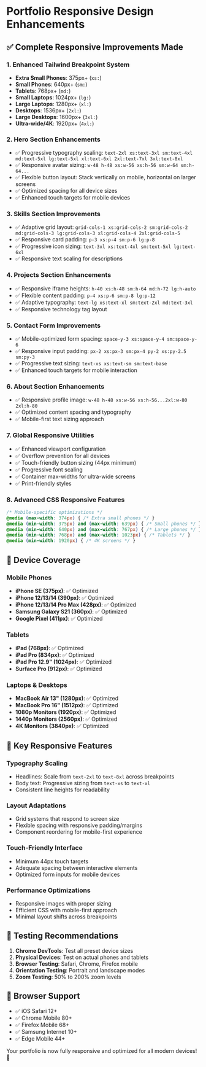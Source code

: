 # Portfolio Responsive Design Enhancements

## ✅ Complete Responsive Improvements Made

### 1. **Enhanced Tailwind Breakpoint System**
- **Extra Small Phones**: 375px+ (`xs:`)
- **Small Phones**: 640px+ (`sm:`)
- **Tablets**: 768px+ (`md:`)
- **Small Laptops**: 1024px+ (`lg:`)
- **Large Laptops**: 1280px+ (`xl:`)
- **Desktops**: 1536px+ (`2xl:`)
- **Large Desktops**: 1600px+ (`3xl:`)
- **Ultra-wide/4K**: 1920px+ (`4xl:`)

### 2. **Hero Section Enhancements**
- ✅ Progressive typography scaling: `text-2xl xs:text-3xl sm:text-4xl md:text-5xl lg:text-5xl xl:text-6xl 2xl:text-7xl 3xl:text-8xl`
- ✅ Responsive avatar sizing: `w-48 h-48 xs:w-56 xs:h-56 sm:w-64 sm:h-64...`
- ✅ Flexible button layout: Stack vertically on mobile, horizontal on larger screens
- ✅ Optimized spacing for all device sizes
- ✅ Enhanced touch targets for mobile devices

### 3. **Skills Section Improvements**
- ✅ Adaptive grid layout: `grid-cols-1 xs:grid-cols-2 sm:grid-cols-2 md:grid-cols-3 lg:grid-cols-3 xl:grid-cols-4 2xl:grid-cols-5`
- ✅ Responsive card padding: `p-3 xs:p-4 sm:p-6 lg:p-8`
- ✅ Progressive icon sizing: `text-3xl xs:text-4xl sm:text-5xl lg:text-6xl`
- ✅ Responsive text scaling for descriptions

### 4. **Projects Section Enhancements**
- ✅ Responsive iframe heights: `h-40 xs:h-48 sm:h-64 md:h-72 lg:h-auto`
- ✅ Flexible content padding: `p-4 xs:p-6 sm:p-8 lg:p-12`
- ✅ Adaptive typography: `text-lg xs:text-xl sm:text-2xl md:text-3xl`
- ✅ Responsive technology tag layout

### 5. **Contact Form Improvements**
- ✅ Mobile-optimized form spacing: `space-y-3 xs:space-y-4 sm:space-y-6`
- ✅ Responsive input padding: `px-2 xs:px-3 sm:px-4 py-2 xs:py-2.5 sm:py-3`
- ✅ Progressive text sizing: `text-xs xs:text-sm sm:text-base`
- ✅ Enhanced touch targets for mobile interaction

### 6. **About Section Enhancements**
- ✅ Responsive profile image: `w-48 h-48 xs:w-56 xs:h-56...2xl:w-80 2xl:h-80`
- ✅ Optimized content spacing and typography
- ✅ Mobile-first text sizing approach

### 7. **Global Responsive Utilities**
- ✅ Enhanced viewport configuration
- ✅ Overflow prevention for all devices
- ✅ Touch-friendly button sizing (44px minimum)
- ✅ Progressive font scaling
- ✅ Container max-widths for ultra-wide screens
- ✅ Print-friendly styles

### 8. **Advanced CSS Responsive Features**
```css
/* Mobile-specific optimizations */
@media (max-width: 374px) { /* Extra small phones */ }
@media (min-width: 375px) and (max-width: 639px) { /* Small phones */ }
@media (min-width: 640px) and (max-width: 767px) { /* Large phones */ }
@media (min-width: 768px) and (max-width: 1023px) { /* Tablets */ }
@media (min-width: 1920px) { /* 4K screens */ }
```

## 📱 Device Coverage

### Mobile Phones
- **iPhone SE (375px)**: ✅ Optimized
- **iPhone 12/13/14 (390px)**: ✅ Optimized
- **iPhone 12/13/14 Pro Max (428px)**: ✅ Optimized
- **Samsung Galaxy S21 (360px)**: ✅ Optimized
- **Google Pixel (411px)**: ✅ Optimized

### Tablets
- **iPad (768px)**: ✅ Optimized
- **iPad Pro (834px)**: ✅ Optimized
- **iPad Pro 12.9" (1024px)**: ✅ Optimized
- **Surface Pro (912px)**: ✅ Optimized

### Laptops & Desktops
- **MacBook Air 13" (1280px)**: ✅ Optimized
- **MacBook Pro 16" (1512px)**: ✅ Optimized
- **1080p Monitors (1920px)**: ✅ Optimized
- **1440p Monitors (2560px)**: ✅ Optimized
- **4K Monitors (3840px)**: ✅ Optimized

## 🎯 Key Responsive Features

### Typography Scaling
- Headlines: Scale from `text-2xl` to `text-8xl` across breakpoints
- Body text: Progressive sizing from `text-xs` to `text-xl`
- Consistent line heights for readability

### Layout Adaptations
- Grid systems that respond to screen size
- Flexible spacing with responsive padding/margins
- Component reordering for mobile-first experience

### Touch-Friendly Interface
- Minimum 44px touch targets
- Adequate spacing between interactive elements
- Optimized form inputs for mobile devices

### Performance Optimizations
- Responsive images with proper sizing
- Efficient CSS with mobile-first approach
- Minimal layout shifts across breakpoints

## 🚀 Testing Recommendations

1. **Chrome DevTools**: Test all preset device sizes
2. **Physical Devices**: Test on actual phones and tablets
3. **Browser Testing**: Safari, Chrome, Firefox mobile
4. **Orientation Testing**: Portrait and landscape modes
5. **Zoom Testing**: 50% to 200% zoom levels

## 📝 Browser Support
- ✅ iOS Safari 12+
- ✅ Chrome Mobile 80+
- ✅ Firefox Mobile 68+
- ✅ Samsung Internet 10+
- ✅ Edge Mobile 44+

Your portfolio is now fully responsive and optimized for all modern devices! 🎉
